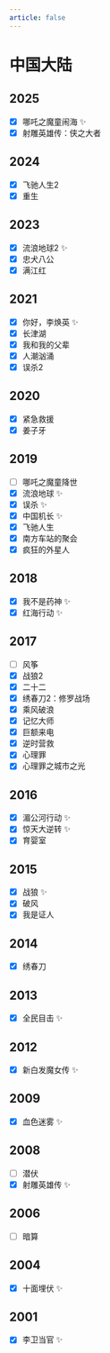 ```yaml
---
article: false
---
```


# 中国大陆

## 2025

- [x] 哪吒之魔童闹海 ✨
- [x] 射雕英雄传：侠之大者

## 2024

- [x] 飞驰人生2
- [x] 重生

## 2023

- [x] 流浪地球2 ✨
- [x] 忠犬八公
- [x] 满江红

## 2021

- [x] 你好，李焕英 ✨
- [x] 长津湖
- [x] 我和我的父辈
- [x] 人潮汹涌
- [x] 误杀2

## 2020

- [x] 紧急救援
- [x] 姜子牙

## 2019

- [ ] 哪吒之魔童降世
- [x] 流浪地球 ✨
- [x] 误杀 ✨
- [x] 中国机长 ✨
- [x] 飞驰人生
- [x] 南方车站的聚会
- [x] 疯狂的外星人

## 2018

- [x] 我不是药神 ✨
- [x] 红海行动 ✨

## 2017

- [ ] 风筝
- [x] 战狼2
- [x] 二十二
- [x] 绣春刀2：修罗战场
- [x] 乘风破浪
- [x] 记忆大师
- [x] 巨额来电
- [x] 逆时营救
- [x] 心理罪
- [x] 心理罪之城市之光

## 2016

- [x] 湄公河行动 ✨
- [x] 惊天大逆转 ✨
- [x] 育婴室

## 2015

- [x] 战狼 ✨
- [x] 破风
- [x] 我是证人

## 2014

- [x] 绣春刀

## 2013

- [x] 全民目击 ✨

## 2012

- [x] 新白发魔女传 ✨

## 2009

- [x] 血色迷雾 ✨

## 2008

- [ ] 潜伏
- [x] 射雕英雄传 ✨

## 2006

- [ ] 暗算

## 2004

- [x] 十面埋伏 ✨

## 2001

- [x] 李卫当官 ✨